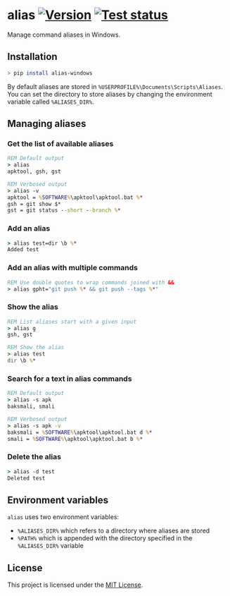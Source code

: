 # alias [![Version][PyPIBadge]][PyPIUrl] [![Test status][WorkflowBadge]][WorkflowUrl]

Manage command aliases in Windows.

## Installation

```sh
> pip install alias-windows
```

By default aliases are stored in `%USERPROFILE%\Documents\Scripts\Aliases`. You can set the directory to store aliases by changing the environment variable called `%ALIASES_DIR%`.

## Managing aliases

### Get the list of available aliases

```cmd
REM Default output
> alias
apktool, gsh, gst

REM Verbosed output
> alias -v
apktool = %SOFTWARE%\apktool\apktool.bat %*
gsh = git show $*
gst = git status --short --branch %*
```

### Add an alias

```cmd
> alias test=dir \b %*
Added test
```

### Add an alias with multiple commands

```cmd
REM Use double quotes to wrap commands joined with &&
> alias gpht="git push %* && git push --tags %*"
```

### Show the alias

```cmd
REM List aliases start with a given input
> alias g
gsh, gst

REM Show the alias
> alias test
dir \b %*
```

### Search for a text in alias commands

```cmd
REM Default output
> alias -s apk
baksmali, smali

REM Verbosed output
> alias -s apk -v
baksmali = %SOFTWARE%\apktool\apktool.bat d %*
smali = %SOFTWARE%\apktool\apktool.bat b %*
```

### Delete the alias

```cmd
> alias -d test
Deleted test
```

## Environment variables

`alias` uses two environment variables:

- `%ALIASES_DIR%` which refers to a directory where aliases are stored
- `%PATH%` which is appended with the directory specified in the `%ALIASES_DIR%` variable

## License

This project is licensed under the [MIT License][License].

[License]: https://github.com/test-room-7/alias/blob/master/LICENSE.md
[PyPIBadge]: https://img.shields.io/pypi/v/alias-windows
[PyPIUrl]: https://pypi.org/project/alias-windows/
[WorkflowBadge]: https://img.shields.io/github/workflow/status/alexesprit/alias/Test?label=Test
[WorkflowUrl]: https://github.com/test-room-7/alias/actions
